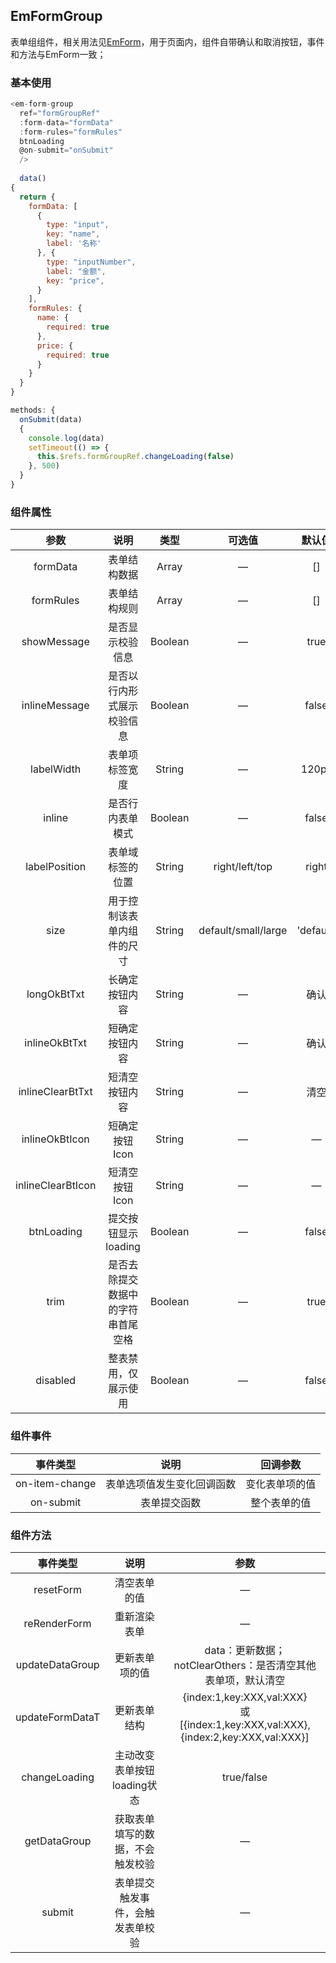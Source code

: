 ## EmFormGroup

表单组组件，相关用法见[EmForm](../EmForm/README.md)，用于页面内，组件自带确认和取消按钮，事件和方法与EmForm一致；

### 基本使用

````javascript
<em-form-group
  ref="formGroupRef"
  :form-data="formData"
  :form-rules="formRules"
  btnLoading
  @on-submit="onSubmit" 
  />
  
  data()
{
  return {
    formData: [
      {
        type: "input",
        key: "name",
        label: '名称'
      }, {
        type: "inputNumber",
        label: "金额",
        key: "price",
      }
    ],
    formRules: {
      name: {
        required: true
      },
      price: {
        required: true
      }
    }
  }
}

methods: {
  onSubmit(data)
  {
    console.log(data)
    setTimeout(() => {
      this.$refs.formGroupRef.changeLoading(false)
    }, 500)
  }
}
````

### 组件属性

|        参数         |        说明         |   类型    |         可选值         |    默认值    |
|:-----------------:|:-----------------:|:-------:|:-------------------:|:---------:|
|     formData      |      表单结构数据       |  Array  |          —          |    []     |
|     formRules     |      表单结构规则       |  Array  |          —          |    []     |
|    showMessage    |     是否显示校验信息      | Boolean |          —          |   true    |
|   inlineMessage   |   是否以行内形式展示校验信息   | Boolean |          —          |   false   |
|    labelWidth     |      表单项标签宽度      | String  |          —          |   120px   |
|      inline       |     是否行内表单模式      | Boolean |          —          |   false   |
|   labelPosition   |     表单域标签的位置      | String  |   right/left/top    |   right   |
|       size        |   用于控制该表单内组件的尺寸   | String  | default/small/large | 'default' |
|    longOkBtTxt    |      长确定按钮内容      | String  |          —          |    确认     |
|   inlineOkBtTxt   |      短确定按钮内容      | String  |          —          |    确认     |
| inlineClearBtTxt  |      短清空按钮内容      | String  |          —          |    清空     |
|  inlineOkBtIcon   |     短确定按钮Icon     | String  |          —          |     —     |
| inlineClearBtIcon |     短清空按钮Icon     | String  |          —          |     —     |
|    btnLoading     |   提交按钮显示loading   | Boolean |          —          |   false   |
|       trim        | 是否去除提交数据中的字符串首尾空格 | Boolean |          —          |   true    |
|     disabled      |    整表禁用，仅展示使用     | Boolean |          —          |   false   |

### 组件事件

|      事件类型      |      说明       |  回调参数   |
|:--------------:|:-------------:|:-------:|
| on-item-change | 表单选项值发生变化回调函数 | 变化表单项的值 |
|   on-submit    |    表单提交函数     | 整个表单的值  |

### 组件方法

|      事件类型       |        说明         |                                            参数                                             |
|:---------------:|:-----------------:|:-----------------------------------------------------------------------------------------:|
|    resetForm    |      清空表单的值       |                                             —                                             |
|  reRenderForm   |      重新渲染表单       |                                             —                                             |
| updateDataGroup |      更新表单项的值      |                          data：更新数据；notClearOthers：是否清空其他表单项，默认清空                          |
| updateFormDataT |      更新表单结构       | {index:1,key:XXX,val:XXX}<br/>或<br/>[{index:1,key:XXX,val:XXX},{index:2,key:XXX,val:XXX}] |
|  changeLoading  | 主动改变表单按钮loading状态 |                                        true/false                                         |
|  getDataGroup   | 获取表单填写的数据，不会触发校验  |                                             —                                             |
|     submit      | 表单提交触发事件，会触发表单校验  |                                             —                                             |
